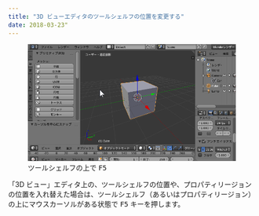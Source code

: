```yaml
---
title: "3D ビューエディタのツールシェルフの位置を変更する"
date: 2018-03-23"
---
```


<figure>
  <img src="flip-regions.gif" />
  <figcaption>ツールシェルフの上で <kbd>F5</kbd></figcaption>
</figure>

「3D ビュー」エディタ上の、ツールシェルフの位置や、プロパティリージョンの位置を入れ替えた場合は、ツールシェルフ（あるいはプロパティリージョン）の上にマウスカーソルがある状態で <kbd>F5</kbd> キーを押します。

